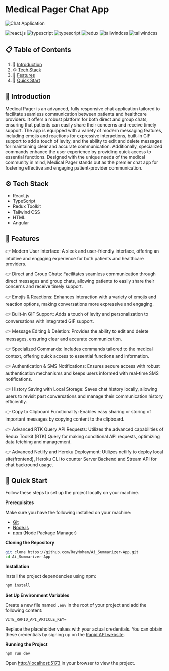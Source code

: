 
# Medical Pager Chat App

![Chat Application](https://i.ibb.co/hsvcw4V/image.png)

</div>

  <div>
    <img src="https://img.shields.io/badge/-React_JS-black?style=for-the-badge&logoColor=white&logo=react&color=61DAFB" alt="react.js" />
    <img src="https://img.shields.io/badge/-TypeScript-black?style=for-the-badge&logoColor=white&logo=typescript&color=3178C6" alt="typescript" />
    <img src="https://img.shields.io/badge/-Angular-black?style=for-the-badge&logoColor=white&logo=typescript&color=3178C6" alt="typescript" />
    <img src="https://img.shields.io/badge/-Redux-black?style=for-the-badge&logoColor=white&logo=redux&color=764ABC" alt="redux" />
    <img src="https://img.shields.io/badge/-CSS-black?style=for-the-badge&logoColor=white&logo=tailwindcss&color=06B6D4" alt="tailwindcss" />
    <img src="https://img.shields.io/badge/-HTML-black?style=for-the-badge&logoColor=white&logo=tailwindcss&color=06B6D4" alt="tailwindcss" />
  </div>

</div>

## 📋 <a name="table">Table of Contents</a>

1. 🤖 [Introduction](#introduction)
2. ⚙️ [Tech Stack](#tech-stack)
3. 🔋 [Features](#features)
4. 🤸 [Quick Start](#quick-start)

## <a name="introduction">🤖 Introduction</a>

Medical Pager is an advanced, fully responsive chat application tailored to facilitate seamless communication between patients and healthcare providers. It offers a robust platform for both direct and group chats, ensuring that patients can easily share their concerns and receive timely support. The app is equipped with a variety of modern messaging features, including emojis and reactions for expressive interactions, built-in GIF support to add a touch of levity, and the ability to edit and delete messages for maintaining clear and accurate communication. Additionally, specialized commands enhance the user experience by providing quick access to essential functions. Designed with the unique needs of the medical community in mind, Medical Pager stands out as the premier chat app for fostering effective and engaging patient-provider communication.

## <a name="tech-stack">⚙️ Tech Stack</a>

- React.js
- TypeScript
- Redux Toolkit
- Tailwind CSS
- HTML
- Angular

## <a name="features">🔋 Features</a>

👉 Modern User Interface: A sleek and user-friendly interface, offering an intuitive and engaging experience for both patients and healthcare providers.

👉 Direct and Group Chats: Facilitates seamless communication through direct messages and group chats, allowing patients to easily share their concerns and receive timely support.

👉 Emojis & Reactions: Enhances interaction with a variety of emojis and reaction options, making conversations more expressive and engaging.

👉 Built-in GIF Support: Adds a touch of levity and personalization to conversations with integrated GIF support.

👉 Message Editing & Deletion: Provides the ability to edit and delete messages, ensuring clear and accurate communication.

👉 Specialized Commands: Includes commands tailored to the medical context, offering quick access to essential functions and information.

👉 Authentication & SMS Notifications: Ensures secure access with robust authentication mechanisms and keeps users informed with real-time SMS notifications.

👉 History Saving with Local Storage: Saves chat history locally, allowing users to revisit past conversations and manage their communication history efficiently.

👉 Copy to Clipboard Functionality: Enables easy sharing or storing of important messages by copying content to the clipboard.

👉 Advanced RTK Query API Requests: Utilizes the advanced capabilities of Redux Toolkit (RTK) Query for making conditional API requests, optimizing data fetching and management.

👉 Advanced Netlify and Heroku Deployment: Utilizes netlify to deploy local site(frontend), Heroku CLI to counter Server Backend and Stream API for chat backround usage.

## <a name="quick-start">🤸 Quick Start</a>

Follow these steps to set up the project locally on your machine.

**Prerequisites**

Make sure you have the following installed on your machine:

- [Git](https://git-scm.com/)
- [Node.js](https://nodejs.org/en)
- [npm](https://www.npmjs.com/) (Node Package Manager)

**Cloning the Repository**

```bash
git clone https://github.com/RayMoham/Ai_Summarizer-App.git
cd Ai_Summarizer-App
```

**Installation**

Install the project dependencies using npm:

```bash
npm install
```

**Set Up Environment Variables**

Create a new file named `.env` in the root of your project and add the following content:

```env
VITE_RAPID_API_ARTICLE_KEY=
```

Replace the placeholder values with your actual credentials. You can obtain these credentials by signing up on the [Rapid API website](https://www.youtube.com/redirect?event=video_description&redir_token=QUFFLUhqbnl0Y19rRTVjYWNwVTZjSmR5QzBYQVF5cXJmUXxBQ3Jtc0tuS1prb052VWw2ZmdzcVhCeGpzS3MtTWNxUnVWNjZjMFR5akxFLThFNjlLcW5IaGd5QkR5ZkxXQVYxdVljZFBRTzV1TWN4dktRblUtenlGQ21RcHoxcGgtTEhKREh1STB6LWFfcnVKaTJIandrRWFsYw&q=https%3A%2F%2Frapidapi.com%2Frestyler%2Fapi%2Farticle-extractor-and-summarizer%3Futm_source%3Dyoutube.com%2FJavaScriptMastery%26utm_medium%3Dreferral%26utm_campaign%3DDevRel&v=vpvtZZi5ZWk).

**Running the Project**

```bash
npm run dev
```

Open [http://localhost:5173](http://localhost:5173) in your browser to view the project.


